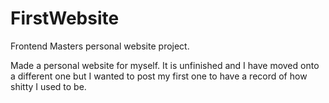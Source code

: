 # FirstWebsite
Frontend Masters personal website project.

Made a personal website for myself. It is unfinished and I have moved onto a different one but I wanted to post my first one to have a record of how shitty I used to be.
